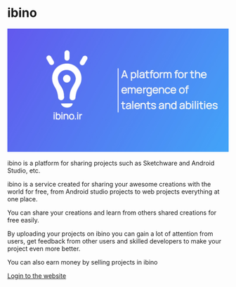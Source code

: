 # ibino
<img src="https://raw.githubusercontent.com/ibino-official/ibino/main/ibino.png">

ibino is a platform for sharing projects such as Sketchware and Android Studio, etc.

ibino is a service created for sharing your awesome creations with the world for free, from Android studio projects to web projects everything at one place.

You can share your creations and learn from others shared creations for free easily.

By uploading your projects on ibino you can gain a lot of attention from users, get feedback from other users and skilled developers to make your project even more better.

You can also earn money by selling projects in ibino

<a href="https://ibino.ir">Login to the website</a>
